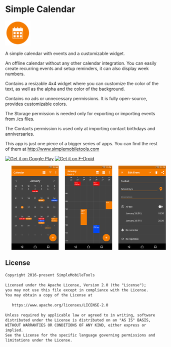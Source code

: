 # Simple Calendar
<img alt="Logo" src="app/src/main/res/mipmap-xxxhdpi/ic_launcher.png" width="80" />

A simple calendar with events and a customizable widget.

An offline calendar without any other calendar integration. You can easily create recurring events and setup reminders, it can also display week numbers.

Contains a resizable 4x4 widget where you can customize the color of the text, as well as the alpha and the color of the background.

Contains no ads or unnecessary permissions. It is fully open-source, provides customizable colors.

The Storage permission is needed only for exporting or importing events from .ics files.

The Contacts permission is used only at importing contact birthdays and anniversaries.

This app is just one piece of a bigger series of apps. You can find the rest of them at http://www.simplemobiletools.com

<a href='https://play.google.com/store/apps/details?id=com.simplemobiletools.calendar'><img src='http://simplemobiletools.github.io/assets/public/google-play.png' alt='Get it on Google Play' height='45' /></a>
<a href='https://f-droid.org/app/com.simplemobiletools.calendar'><img src='http://simplemobiletools.github.io/assets/public/f-droid.png' alt='Get it on F-Droid' height='45' /></a>

<div style="display:flex;">
<img style="margin-left:20px;" alt="App image" src="screenshots/app.png" width="30%">
<img style="margin-left:20px;" alt="App image" src="screenshots/app_5.png" width="30%">
<img style="margin-left:20px;" alt="App image" src="screenshots/app_6.png" width="30%">
</div>

License
-------
    Copyright 2016-present SimpleMobileTools
    
    Licensed under the Apache License, Version 2.0 (the "License");
    you may not use this file except in compliance with the License.
    You may obtain a copy of the License at
    
       https://www.apache.org/licenses/LICENSE-2.0
    
    Unless required by applicable law or agreed to in writing, software
    distributed under the License is distributed on an "AS IS" BASIS,
    WITHOUT WARRANTIES OR CONDITIONS OF ANY KIND, either express or implied.
    See the License for the specific language governing permissions and
    limitations under the License.

